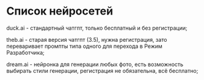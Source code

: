 # Список нейросетей

duck.ai - стандартный чатгпт, только бесплатный и без регистрации;

theb.ai - старая версия чатгпт (3.5), нужна регистрация, зато переваривает промпты типа одного для перехода в Режим Разработчика;

dream.ai - нейронка для генерации любых фото, есть возможность выбирать стили генерации, регистрация не обязательна, всё бесплатно;


